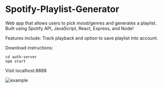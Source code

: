 # Spotify-Playlist-Generator

Web app that allows users to pick mood/genres and generates a playlist. Built using Spotify API, JavaScript, React, Express, and Node! 

Features include: Track playback and option to save playlist into account.

Download instructions:

```
cd auth-server
npm start
```
Visit localhost:8888

![example](https://user-images.githubusercontent.com/32408688/58453565-7bcb8880-80d0-11e9-9111-287af5c8d33a.png)
